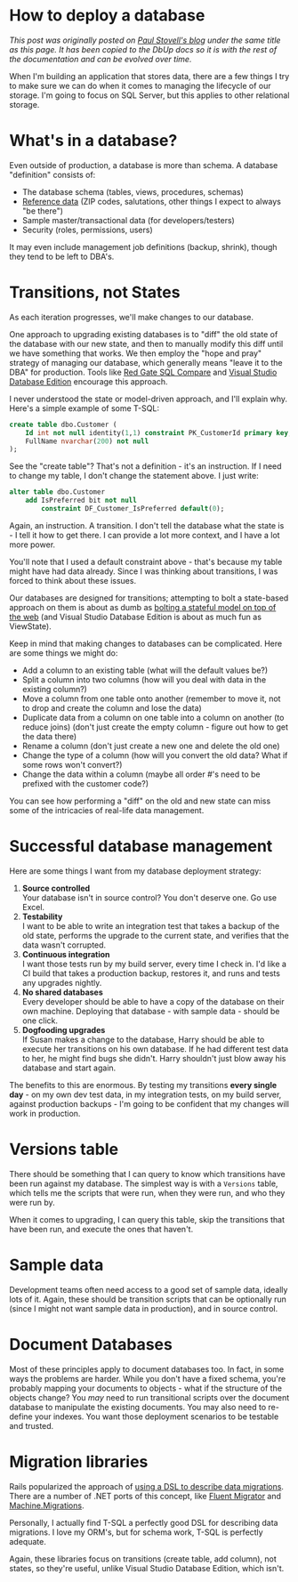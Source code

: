 # How to deploy a database
*This post was originally posted on [Paul Stovell's blog](http://paulstovell.com/blog/database-deployment) under the same title as this page. It has been copied to the DbUp docs so it is with the rest of the documentation and can be evolved over time.*

When I'm building an application that stores data, there are a few things I try to make sure we can do when it comes to managing the lifecycle of our storage. I'm going to focus on SQL Server, but this applies to other relational storage.

# What's in a database?
Even outside of production, a database is more than schema. A database "definition" consists of:

* The database schema (tables, views, procedures, schemas)
* [Reference data](http://en.wikipedia.org/wiki/Reference_data) (ZIP codes, salutations, other things I expect to always "be there")
* Sample master/transactional data (for developers/testers)
* Security (roles, permissions, users)

It may even include management job definitions (backup, shrink), though they tend to be left to DBA's.

# Transitions, not States
As each iteration progresses, we'll make changes to our database.

One approach to upgrading existing databases is to "diff" the old state of the database with our new state, and then to manually modify this diff until we have something that works. We then employ the "hope and pray" strategy of managing our database, which generally means "leave it to the DBA" for production. Tools like [Red Gate SQL Compare](http://www.red-gate.com/products/SQL_Compare/) and [Visual Studio Database Edition](http://blogs.msdn.com/b/gertd/archive/2008/11/25/visual-studio-team-system-2008-database-edition-gdr-rtm.aspx) encourage this approach.

I never understood the state or model-driven approach, and I'll explain why. Here's a simple example of some T-SQL:

```sql
create table dbo.Customer (
    Id int not null identity(1,1) constraint PK_CustomerId primary key,
    FullName nvarchar(200) not null
);
```

See the "create table"? That's not a definition - it's an instruction. If I need to change my table, I don't change the statement above. I just write:

``` sql
alter table dbo.Customer
    add IsPreferred bit not null
        constraint DF_Customer_IsPreferred default(0);
```

Again, an instruction. A transition. I don't tell the database what the state is - I tell it how to get there. I can provide a lot more context, and I have a lot more power.

You'll note that I used a default constraint above - that's because my table might have had data already. Since I was thinking about transitions, I was forced to think about these issues.

Our databases are designed for transitions; attempting to bolt a state-based approach on them is about as dumb as [bolting a stateful model on top of the web](http://weblogs.asp.net/infinitiesloop/archive/2006/08/03/Truly-Understanding-Viewstate.aspx) (and Visual Studio Database Edition is about as much fun as ViewState).

Keep in mind that making changes to databases can be complicated. Here are some things we might do:

* Add a column to an existing table (what will the default values be?)
* Split a column into two columns (how will you deal with data in the existing column?)
* Move a column from one table onto another (remember to move it, not to drop and create the column and lose the data)
* Duplicate data from a column on one table into a column on another (to reduce joins) (don't just create the empty column - figure out how to get the data there)
* Rename a column (don't just create a new one and delete the old one)
* Change the type of a column (how will you convert the old data? What if some rows won't convert?)
* Change the data within a column (maybe all order #'s need to be prefixed with the customer code?)

You can see how performing a "diff" on the old and new state can miss some of the intricacies of real-life data management.

# Successful database management
Here are some things I want from my database deployment strategy:

1. **Source controlled**  
    Your database isn't in source control? You don't deserve one. Go use Excel.
2. **Testability**  
    I want to be able to write an integration test that takes a backup of the old state, performs the upgrade to the current state, and verifies that the data wasn't corrupted.
3.  **Continuous integration**  
    I want those tests run by my build server, every time I check in. I'd like a CI build that takes a production backup, restores it, and runs and tests any upgrades nightly.
4. **No shared databases**  
    Every developer should be able to have a copy of the database on their own machine. Deploying that database - with sample data - should be one click.
5. **Dogfooding upgrades**  
    If Susan makes a change to the database, Harry should be able to execute her transitions on his own database. If he had different test data to her, he might find bugs she didn't. Harry shouldn't just blow away his database and start again.

The benefits to this are enormous. By testing my transitions **every single day** - on my own dev test data, in my integration tests, on my build server, against production backups - I'm going to be confident that my changes will work in production.

# Versions table
There should be something that I can query to know which transitions have been run against my database. The simplest way is with a `Versions` table, which tells me the scripts that were run, when they were run, and who they were run by.

When it comes to upgrading, I can query this table, skip the transitions that have been run, and execute the ones that haven't.

# Sample data
Development teams often need access to a good set of sample data, ideally lots of it. Again, these should be transition scripts that can be optionally run (since I might not want sample data in production), and in source control.

# Document Databases
Most of these principles apply to document databases too. In fact, in some ways the problems are harder. While you don't have a fixed schema, you're probably mapping your documents to objects - what if the structure of the objects change? You _may_ need to run transitional scripts over the document database to manipulate the existing documents. You may also need to re-define your indexes. You want those deployment scenarios to be testable and trusted.

# Migration libraries
Rails popularized the approach of [using a DSL to describe data migrations](http://guides.rubyonrails.org/migrations.html). There are a number of .NET ports of this concept, like [Fluent Migrator](https://github.com/schambers/fluentmigrator) and [Machine.Migrations](http://blog.eleutian.com/2008/04/25/AFirstLookAtMachineMigrations.aspx).

Personally, I actually find T-SQL a perfectly good DSL for describing data migrations. I love my ORM's, but for schema work, T-SQL is perfectly adequate.

Again, these libraries focus on transitions (create table, add column), not states, so they're useful, unlike Visual Studio Database Edition, which isn't.
